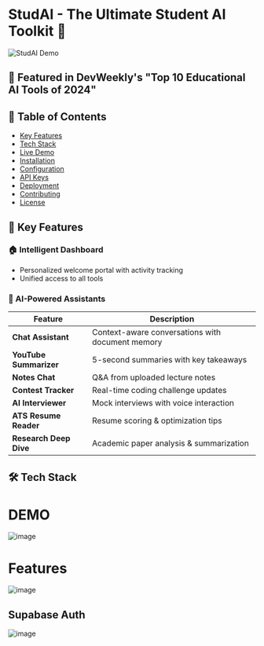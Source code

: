 # StudAI - The Ultimate Student AI Toolkit 🚀

![StudAI Demo](https://github.com/user-attachments/assets/8d01503a-a93a-4c37-9576-d6cd0b8b804f)

## 🌟 Featured in DevWeekly's "Top 10 Educational AI Tools of 2024"

## 📌 Table of Contents
- [Key Features](#-key-features)
- [Tech Stack](#-tech-stack)
- [Live Demo](#-live-demo)
- [Installation](#-installation)
- [Configuration](#-configuration)
- [API Keys](#-api-keys)
- [Deployment](#-deployment)
- [Contributing](#-contributing)
- [License](#-license)

## 🎯 Key Features

### 🏠 Intelligent Dashboard
- Personalized welcome portal with activity tracking
- Unified access to all tools

### 🧠 AI-Powered Assistants
| Feature | Description 
|---------|-------------
| **Chat Assistant** | Context-aware conversations with document memory | 
| **YouTube Summarizer** | 5-second summaries with key takeaways 
| **Notes Chat** | Q&A from uploaded lecture notes
| **Contest Tracker** | Real-time coding challenge updates 
| **AI Interviewer** | Mock interviews with voice interaction
| **ATS Resume Reader** | Resume scoring & optimization tips
| **Research Deep Dive** | Academic paper analysis & summarization 

## 🛠 Tech Stack

# DEMO
![image](https://github.com/user-attachments/assets/8d01503a-a93a-4c37-9576-d6cd0b8b804f)

# Features
![image](https://github.com/user-attachments/assets/f5dcd80b-2a73-4d52-83c2-c8a1658aceeb)


## Supabase Auth
![image](https://github.com/user-attachments/assets/c7931df0-797e-4ff7-aea4-2ca42dc56377)

